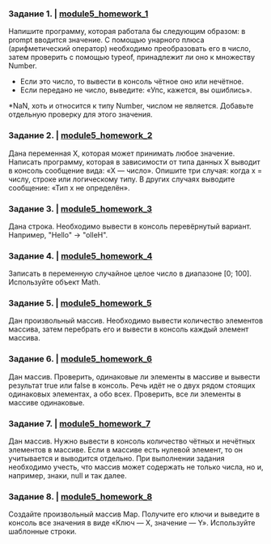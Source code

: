 ### Задание 1. | [module5_homework_1](module5_homework_1.js)

Напишите программу, которая работала бы следующим образом: в prompt вводится значение. С помощью унарного плюса
(арифметический оператор) необходимо преобразовать его в число, затем проверить с помощью typeof, принадлежит ли
оно к множеству Number.

+   Если это число, то вывести в консоль чётное оно или нечётное.
+   Если передано не число, выведите: «Упс, кажется, вы ошиблись».

*NaN, хоть и относится к типу Number, числом не является. Добавьте отдельную проверку для этого значения.

### Задание 2. | [module5_homework_2](module5_homework_2.js)
Дана переменная Х, которая может принимать любое значение. Написать программу, которая в зависимости от типа
данных Х выводит в консоль сообщение вида: «X — число».
Опишите три случая: когда х = числу, строке или логическому типу. В других случаях выводите сообщение:
«Тип x не определён».

### Задание 3. | [module5_homework_3](module5_homework_3.js)
Дана строка. Необходимо вывести в консоль перевёрнутый вариант. Например, "Hello" -> "olleH".

### Задание 4. | [module5_homework_4](module5_homework_4.js)
Записать в переменную случайное целое число в диапазоне [0; 100]. Используйте объект Math.

### Задание 5. | [module5_homework_5](module5_homework_5.js)
Дан произвольный массив. Необходимо вывести количество элементов массива, затем перебрать
его и вывести в консоль каждый элемент массива.

### Задание 6. | [module5_homework_6](module5_homework_6.js)
Дан массив. Проверить, одинаковые ли элементы в массиве и вывести результат true или false в консоль.
Речь идёт не о двух рядом стоящих одинаковых элементах, а обо всех. Проверить, все ли
элементы в массиве одинаковые.

### Задание 7. | [module5_homework_7 ](module5_homework_7.js)
Дан массив. Нужно вывести в консоль количество чётных и нечётных элементов в массиве.
Если в массиве есть нулевой элемент, то он учитывается и выводится отдельно.
При выполнении задания необходимо учесть, что массив может содержать не только числа,
но и, например, знаки, null и так далее.

### Задание 8. | [module5_homework_8](module5_homework_8.js)
Создайте произвольный массив Map. Получите его ключи и выведите в консоль все значения
в виде «Ключ — Х, значение — Y».
Используйте шаблонные строки.
